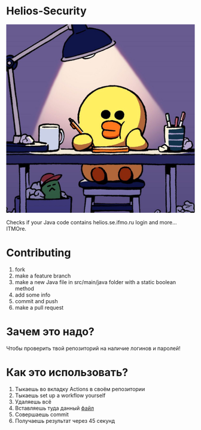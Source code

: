 # Helios-Security
![se](img/утка.jpg)

Checks if your Java code contains helios.se.ifmo.ru login and more... ITMOre.

# Contributing

1) fork
2) make a feature branch
3) make a new Java file in src/main/java folder with a static boolean method
4) add some info
5) commit and push
6) make a pull request

# Зачем это надо?

Чтобы проверить твой репозиторий на наличие логинов и паролей!

# Как это использовать?

1) Тыкаешь во вкладку Actions в своём репозитории
2) Тыкаешь set up a workflow yourself 
3) Удаляешь всё
4) Вставляешь туда данный [файл](https://github.com/ulyanovskk/helios-security-action/blob/main/.github/workflows/test_helios.yml)
5) Совершаешь commit
6) Получаешь результат через 45 секунд
